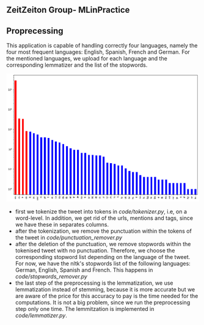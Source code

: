 ## ZeitZeiton Group- MLinPractice

## Proprecessing 
This application is capable of handling correctly four languages, namely the four most frequent languages: English, Spanish, French and German. For the mentioned languages, we upload for each language and the corresponding lemmatizer and the list of the stopwords.

<img src="imgs/languages.png">

- first we tokenize the tweet into tokens in *code/tokenizer.py*, i.e, on a word-level. In addition, we get rid of the urls, mentions and tags, since we have these in separates columns.
- after the tokenization, we remove the punctuation within the tokens of the tweet in *code/punctuation_remover.py*
- after the deletion of the punctuation, we remove stopwords within the tokenised tweet with no punctuation. Therefore, we choose the corresponding stopword list depending on the language of the tweet. For now, we have the nltk's stopwords list of the following languages: German, English, Spanish and French. This happens in *code/stopwords_remover.py*
- the last step of the preprocessing is the lemmatization, we use lemmatization instead of stemming, because it is more accurate but we are aware of the price for this accuracy to pay is the time needed for the computations. It is not a big problem, since we run the preprocessing step only one time. The lemmitzation is implemented in *code/lemmatizer.py*.




